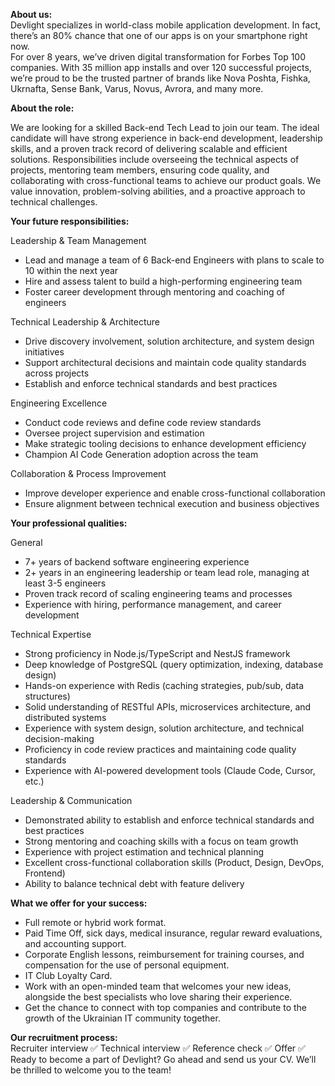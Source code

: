 **About us:**  
Devlight specializes in world-class mobile application development. In fact,
there’s an 80% chance that one of our apps is on your smartphone right now.  
For over 8 years, we’ve driven digital transformation for Forbes Top 100
companies. With 35 million app installs and over 120 successful projects,
we’re proud to be the trusted partner of brands like Nova Poshta, Fishka,
Ukrnafta, Sense Bank, Varus, Novus, Avrora, and many more.

**About the role:**

We are looking for a skilled Back-end Tech Lead to join our team. The ideal
candidate will have strong experience in back-end development, leadership
skills, and a proven track record of delivering scalable and efficient
solutions. Responsibilities include overseeing the technical aspects of
projects, mentoring team members, ensuring code quality, and collaborating
with cross-functional teams to achieve our product goals. We value innovation,
problem-solving abilities, and a proactive approach to technical challenges.

**Your future responsibilities:**

Leadership & Team Management

  * Lead and manage a team of 6 Back-end Engineers with plans to scale to 10 within the next year
  * Hire and assess talent to build a high-performing engineering team
  * Foster career development through mentoring and coaching of engineers

Technical Leadership & Architecture

  * Drive discovery involvement, solution architecture, and system design initiatives
  * Support architectural decisions and maintain code quality standards across projects
  * Establish and enforce technical standards and best practices

Engineering Excellence

  * Conduct code reviews and define code review standards
  * Oversee project supervision and estimation
  * Make strategic tooling decisions to enhance development efficiency
  * Champion AI Code Generation adoption across the team

Collaboration & Process Improvement

  * Improve developer experience and enable cross-functional collaboration
  * Ensure alignment between technical execution and business objectives

**Your professional qualities:**

General

  * 7+ years of backend software engineering experience
  * 2+ years in an engineering leadership or team lead role, managing at least 3-5 engineers
  * Proven track record of scaling engineering teams and processes
  * Experience with hiring, performance management, and career development

Technical Expertise

  * Strong proficiency in Node.js/TypeScript and NestJS framework
  * Deep knowledge of PostgreSQL (query optimization, indexing, database design)
  * Hands-on experience with Redis (caching strategies, pub/sub, data structures)
  * Solid understanding of RESTful APIs, microservices architecture, and distributed systems
  * Experience with system design, solution architecture, and technical decision-making
  * Proficiency in code review practices and maintaining code quality standards
  * Experience with AI-powered development tools (Claude Code, Cursor, etc.)

Leadership & Communication

  * Demonstrated ability to establish and enforce technical standards and best practices
  * Strong mentoring and coaching skills with a focus on team growth
  * Experience with project estimation and technical planning
  * Excellent cross-functional collaboration skills (Product, Design, DevOps, Frontend)
  * Ability to balance technical debt with feature delivery

**What we offer for your success:**

  * Full remote or hybrid work format.
  * Paid Time Off, sick days, medical insurance, regular reward evaluations, and accounting support.
  * Corporate English lessons, reimbursement for training courses, and compensation for the use of personal equipment.
  * IT Club Loyalty Card.
  * Work with an open-minded team that welcomes your new ideas, alongside the best specialists who love sharing their experience.
  * Get the chance to connect with top companies and contribute to the growth of the Ukrainian IT community together.

**Our recruitment process:**  
Recruiter interview ✅ Technical interview ✅ Reference check ✅ Offer ✅  
Ready to become a part of Devlight? Go ahead and send us your CV. We’ll be
thrilled to welcome you to the team!